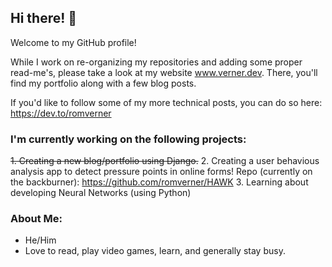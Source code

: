 ## Hi there! 👋

Welcome to my GitHub profile! 

While I work on re-organizing my repositories and adding some proper read-me's, please take a look at my website www.verner.dev. There, you'll find my portfolio along with a few blog posts.

If you'd like to follow some of my more technical posts, you can do so here:
https://dev.to/romverner

### I'm currently working on the following projects:
~~1. Creating a new blog/portfolio using Django.~~
2. Creating a user behavious analysis app to detect pressure points in online forms! Repo (currently on the backburner): https://github.com/romverner/HAWK
3. Learning about developing Neural Networks (using Python)

### About Me:
- He/Him
- Love to read, play video games, learn, and generally stay busy.
